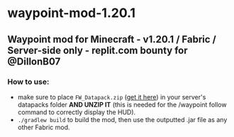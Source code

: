 # waypoint-mod-1.20.1
## Waypoint mod for Minecraft - v1.20.1 / Fabric / Server-side only - replit.com bounty for @DillonB07

### How to use:
- make sure to place `FW_Datapack.zip` ([get it here](https://github.com/AwMan3703/waypoint-mod-1.20.1/tree/1ff7db74d322855f6e701c489e62244c71542272/src_DATAPACK)) in your server's datapacks folder **AND UNZIP IT** (this is needed for the /waypoint follow command to correctly display the HUD).
- `./gradlew build` to build the mod, then use the outputted .jar file as any other Fabric mod.
